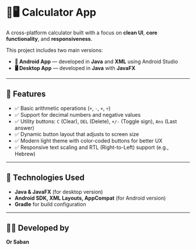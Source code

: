 # 📱🖥️ Calculator App

A cross-platform calculator built with a focus on **clean UI**, **core functionality**, and **responsiveness**.

This project includes two main versions:

- **📱 Android App** — developed in **Java** and **XML** using Android Studio  
- **🖥 Desktop App** — developed in **Java** with **JavaFX**

---

## 🔧 Features

- ✅ Basic arithmetic operations (`+`, `-`, `×`, `÷`)
- ✅ Support for decimal numbers and negative values
- ✅ Utility buttons: `C` (Clear), `DEL` (Delete), `+/-` (Toggle sign), `Ans` (Last answer)
- ✅ Dynamic button layout that adjusts to screen size
- ✅ Modern light theme with color-coded buttons for better UX
- ✅ Responsive text scaling and RTL (Right-to-Left) support (e.g., Hebrew)

---

## 🧩 Technologies Used

- **Java & JavaFX** (for desktop version)
- **Android SDK, XML Layouts, AppCompat** (for Android version)
- **Gradle** for build configuration

---

## 👨‍💻 Developed by

**Or Saban**  
